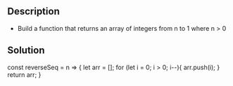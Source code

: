## Description

- Build a function that returns an array of integers from n to 1 where n > 0

## Solution

const reverseSeq = n => {
    let arr = [];
    for (let i = 0; i > 0; i--){
        arr.push(i);
    } return arr;
}
